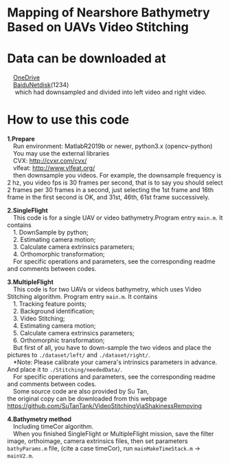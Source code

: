 # Mapping of Nearshore Bathymetry Based on UAVs Video Stitching

# Data can be downloaded at  
&ensp;&ensp;[OneDrive](https://1drv.ms/u/s!AvmOjZm9GyDSkWhzqpRsGGTuETwX?e=RZIW6l)  
&ensp;&ensp;[BaiduNetdisk](https://pan.baidu.com/s/1BbjNAVCUrPJfTSfd_HaeBA)(1234)  
&ensp;&ensp; which had downsampled and divided into left video and right video.  
# How to use this code  
**1.Prepare**  
&ensp;&ensp;Run environment: MatlabR2019b or newer, python3.x (opencv-python)  
&ensp;&ensp;You may use the external libraries  
&ensp;&ensp;CVX: http://cvxr.com/cvx/  
&ensp;&ensp;vlfeat: http://www.vlfeat.org/  
&ensp;&ensp;then downsample you videos. For example, the downsample frequency is 2 hz, you video fps is 30 frames per second, that is to say you should select 2 frames per 30 frames in a second, just selecting the 1st frame and 16th frame in the first second is OK, and 31st, 46th,  61st frame successively.  
  
**2.SingleFlight**  
&ensp;&ensp;This code is for a single UAV or video bathymetry.Program entry ``main.m``. It contains  
&ensp;&ensp;1. DownSample by python;  
&ensp;&ensp;2. Estimating camera motion;  
&ensp;&ensp;3. Calculate camera extrinsics parameters;  
&ensp;&ensp;4. Orthomorphic transformation;  
&ensp;&ensp;For specific operations and parameters, see the corresponding readme and comments between codes.  
  
**3.MultipleFlight**  
&ensp;&ensp;This code is for two UAVs or videos bathymetry, which uses Video Stitching algorithm. Program entry ``main.m``. It contains  
&ensp;&ensp;1. Tracking feature points;  
&ensp;&ensp;2. Background identification;  
&ensp;&ensp;3. Video Stitching;  
&ensp;&ensp;4. Estimating camera motion;  
&ensp;&ensp;5. Calculate camera extrinsics parameters;  
&ensp;&ensp;6. Orthomorphic transformation;  
&ensp;&ensp;But first of all, you have to down-sample the two videos and place the pictures to ``./dataset/left/`` and ``./dataset/right/``.  
&ensp;&ensp;*Note: Please calibrate your camera's intrinsics parameters in advance. And place it to ``./Stitching/neededData/``.  
&ensp;&ensp;For specific operations and parameters, see the corresponding readme and comments between codes.  
&ensp;&ensp;Some source code are also provided by Su Tan,  
the original copy can be downloaded from this webpage https://github.com/SuTanTank/VideoStitchingViaShakinessRemoving  
  
**4.Bathymetry method**  
&ensp;&ensp;Including timeCor algorithm.  
&ensp;&ensp;When you finished SingleFlight or MultipleFlight mission, save the filter image, orthoimage, camera extrinsics files, then set parameters ``bathyParams.m`` file, (cite a case timeCor), run ``mainMakeTimeStack.m`` -> ``mainV2.m``.
